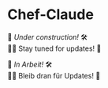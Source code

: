 # Chef-Claude
  
🚧 *Under construction!* 🛠️  
👷‍♀️ Stay tuned for updates! 🚀  

🚧 *In Arbeit!* 🛠️  
👷‍♂️ Bleib dran für Updates! 🚀  
